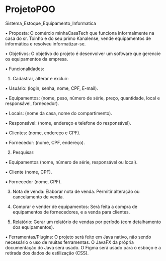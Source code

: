 # ProjetoPOO
Sistema_Estoque_Equipamento_Informatica

• Proposta: O comércio minhaCasaTech que funciona informalmente na casa do sr. Toinho e do seu primo Kanalense,
vende equipamentos de informática e resolveu informatizar-se.

• Objetivos: O objetivo do projeto é desenvolver um software que gerencie os equipamentos da empresa.

• Funcionalidades:

1) Cadastrar, alterar e excluir:

▪ Usuário: (login, senha, nome, CPF, E-mail).

▪ Equipamentos: (nome, peso, número de série, preço, quantidade, local
e responsável, fornecedor).

▪ Locais: (nome da casa, nome do compartimento).

▪ Responsável: (nome, endereço e telefone do responsável).

▪ Clientes: (nome, endereço e CPF).

▪ Fornecedor: (nome, CPF, endereço).

2) Pesquisar:

▪ Equipamentos (nome, número de série, responsável ou local).

▪ Cliente (nome, CPF).

▪ Fornecedor (nome, CPF).

3) Nota de venda: Elaborar nota de venda. Permitir alteração ou cancelamento de venda.


4) Comprar e vender de equipamentos: Será feita a compra de equipamentos de fornecedores, e a venda para
clientes.

5) Relatório: Gerar um relatório de vendas por período (com detalhamento dos equipamentos).

• Ferramentas/Plugins: O projeto será feito em Java nativo, não sendo necessário o uso de muitas ferramentas. O
JavaFX da própria documentação do Java será usado. O Figma será usado para o esboço e a retirada dos dados de
estilização (CSS).
